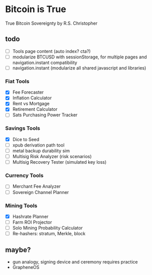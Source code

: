 <!--
Lord Jesus Christ
Son of God
Have mercy on me, a sinner
-->
# Bitcoin is True
True Bitcoin Sovereignty 
by R.S. Christopher

## todo
- [ ] Tools page content (auto index? cta?)
- [ ] modularize BTCUSD with sessionStorage, for multiple pages and navigation.instant compatibility
- [ ] navigation.instant (modularize all shared javascript and libraries)

### Fiat Tools 
- [X] Fee Forecaster
- [X] Inflation Calculator
- [X] Rent vs Mortgage
- [X] Retirement Calculator
- [ ] Sats Purchasing Power Tracker

### Savings Tools
- [X] Dice to Seed
- [ ] xpub derivation path tool
- [ ] metal backup durability sim
- [ ] Multisig Risk Analyzer (risk scenarios)
- [ ] Multisig Recovery Tester (simulated key loss)

### Currency Tools
- [ ] Merchant Fee Analyzer
- [ ] Sovereign Channel Planner

### Mining Tools
- [X] Hashrate Planner
- [ ] Farm ROI Projector
- [ ] Solo Mining Probability Calculator
- [ ] Re-hashers: stratum, Merkle, block

## maybe?
+ gun analogy, signing device and ceremony requires practice
+ GrapheneOS





<!--
Lord Jesus Christ
Son of God
Have mercy on me, a sinner
-->
